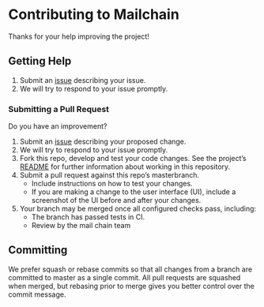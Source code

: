 # Contributing to Mailchain #

Thanks for your help improving the project!

## Getting Help ##
1. Submit an [issue](https://github.com/mailchain/mailchain-specification/issues/new) describing your issue.
2. We will try to respond to your issue promptly.

### Submitting a Pull Request ###
Do you have an improvement?
1. Submit an [issue](https://github.com/mailchain/mailchain-specification/issues/new) describing your proposed change.
2. We will try to respond to your issue promptly.
3. Fork this repo, develop and test your code changes. See the project’s [README](https://github.com/mailchain/mailchain-specification/blob/master/README.md) for further information about working in this repository.
4. Submit a pull request against this repo’s masterbranch.
	* Include instructions on how to test your changes.
	* If you are making a change to the user interface (UI), include a screenshot of the UI before and after your changes.
5. Your branch may be merged once all configured checks pass, including:
	* The branch has passed tests in CI.
	* Review by the mail chain team

## Committing ##

We prefer squash or rebase commits so that all changes from a branch are
committed to master as a single commit. All pull requests are squashed when
merged, but rebasing prior to merge gives you better control over the commit
message.